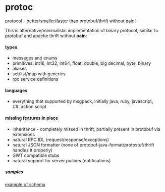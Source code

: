 protoc
======

protocol - better/smaller/faster than protobuf/thrift without pain!

This is alternative/minimalistic implementation of binary protocol, similar to protobuf and apache thrift without **pain**:
#### types
* messages and enums
* primitives: int16, int32, int64, float, double, big decimal, byte, binary
* aliases 
* set/list/map with generics
* rpc service definitions

#### languages
* everything that supported by msgpack, initially java, ruby, javascript, C#, action script

#### missing features in place
+ inheritance - completely missed in thrift, partially present in protobuf via extensions
+ natural RPC IDL (request/response/exceptions)
+ natural JSON formatter (none of protobuf-java-format/protostuf/thrift handles it properly)
+ GWT compatible stubs
+ natural support for server pushes (notifications)
 
##### samples
[example of schema](http://github.com/turbospaces/protoc/tree/master/src/test/resources/example.protoc)